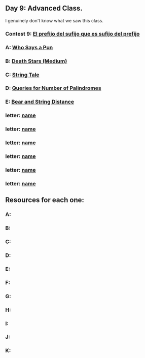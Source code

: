## Day 9: Advanced Class.
I genuinely don't know what we saw this class.

### Contest 9: [El prefijo del sufijo que es sufijo del prefijo](https://vjudge.net/contest/571689)

### **A:** [Who Says a Pun](https://atcoder.jp/contests/abc141/tasks/abc141_e)

### **B:** [Death Stars (Medium)](https://codeforces.com/problemset/problem/958/A2)

### **C:** [String Tale](https://acm.timus.ru/problem.aspx?space=1&num=1423)

### **D:** [Queries for Number of Palindromes](https://codeforces.com/problemset/problem/245/H)

### **E:** [Bear and String Distance](link)

### **letter:** [name](link)

### **letter:** [name](link)

### **letter:** [name](link)

### **letter:** [name](link)

### **letter:** [name](link)

### **letter:** [name](link)


## Resources for each one:

### A:

### B:

### C:

### D:

### E:

### F:

### G:

### H:

### I:

### J:

### K: